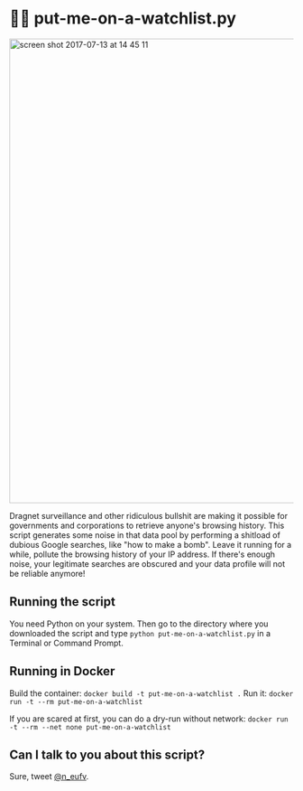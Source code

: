 # 👩‍💻 put-me-on-a-watchlist.py

<img width="822" alt="screen shot 2017-07-13 at 14 45 11" src="https://user-images.githubusercontent.com/6472410/28167489-12c39bfc-67dc-11e7-9637-956a51ad0d87.png">


Dragnet surveillance and other ridiculous bullshit are making it possible for governments and corporations to retrieve anyone's browsing history. This script generates some noise in that data pool by performing a shitload of dubious Google searches, like "how to make a bomb". Leave it running for a while, pollute the browsing history of your IP address. If there's enough noise, your legitimate searches are obscured and your data profile will not be reliable anymore!

## Running the script
You need Python on your system. Then go to the directory where you downloaded the script and type `python put-me-on-a-watchlist.py` in a Terminal or Command Prompt.

## Running in Docker

Build the container: `docker build -t put-me-on-a-watchlist .`
Run it: `docker run -t --rm put-me-on-a-watchlist`

If you are scared at first, you can do a dry-run without network: `docker run -t --rm --net none put-me-on-a-watchlist`

## Can I talk to you about this script?
Sure, tweet [@n_eufv](https://twitter.com/n_eufv).
